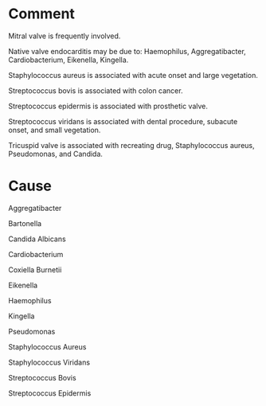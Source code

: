 # Comment

Mitral valve is frequently involved.

Native valve endocarditis may be due to: Haemophilus, Aggregatibacter, Cardiobacterium, Eikenella, Kingella.

Staphylococcus aureus is associated with acute onset and large vegetation.

Streptococcus bovis is associated with colon cancer.

Streptococcus epidermis is associated with prosthetic valve.

Streptococcus viridans is associated with dental procedure, subacute onset, and small vegetation.

Tricuspid valve is associated with recreating drug, Staphylococcus aureus, Pseudomonas, and Candida.

# Cause

Aggregatibacter

Bartonella

Candida Albicans

Cardiobacterium

Coxiella Burnetii

Eikenella

Haemophilus

Kingella

Pseudomonas

Staphylococcus Aureus

Staphylococcus Viridans

Streptococcus Bovis

Streptococcus Epidermis
